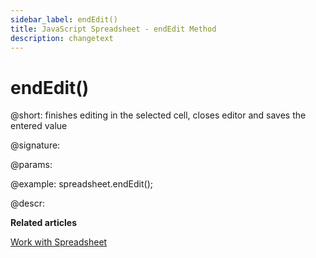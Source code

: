 ```yaml
---
sidebar_label: endEdit()
title: JavaScript Spreadsheet - endEdit Method
description: changetext
---
```


# endEdit()

@short: finishes editing in the selected cell, closes editor and saves the entered value

@signature:

@params:

@example:
spreadsheet.endEdit();

@descr:

**Related articles**

[Work with Spreadsheet](working_with_ssheet.md#editing-cell)
